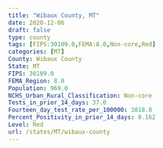 ```yaml
---
title: "Wibaux County, MT"
date: 2020-12-06
draft: false
type: county
tags: [FIPS:30109.0,FEMA:8.0,Non-core,Red]
categories: [MT]
County: Wibaux County
State: MT
FIPS: 30109.0
FEMA_Region: 8.0
Population: 969.0
NCHS_Urban_Rural_Classification: Non-core
Tests_in_prior_14_days: 37.0
Fourteen_day_test_rate_per_100000: 3818.0
Percent_Positivity_in_prior_14_days: 0.162
Level: Red
url: /states/MT/wibaux-county
---
```



